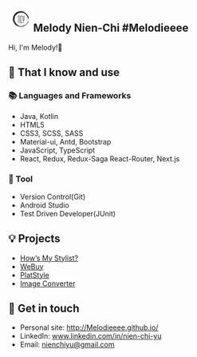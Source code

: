 ## <img width="50px" src="https://raw.githubusercontent.com/Melodieeee/Melodieeee/basic/resource/fav.png" />Melody Nien-Chi #Melodieeee

Hi, I'm Melody!👋

## 🧠 That I know and use
### 📚 Languages and Frameworks
- Java, Kotlin
- HTML5
- CSS3, SCSS, SASS
- Material-ui, Antd, Bootstrap
- JavaScript, TypeScript
- React, Redux, Redux-Saga React-Router, Next.js

### 🔧 Tool
- Version Control(Git)
- Android Studio
- Test Driven Developer(JUnit)

## 💡 Projects
- [How’s My Stylist?](https://github.com/Melodieeee/CSIS4175-HMS)
- [WeBuy](https://github.com/Melodieeee/WeBuy)
- [PlatStyle](https://github.com/Melodieeee/PlatStyle)
- [Image Converter](https://github.com/Melodieeee/image_converter)

## 🔗 Get in touch
- Personal site: http://Melodieeee.github.io/
- LinkedIn: www.linkedin.com/in/nien-chi-yu
- Email: nienchiyu@gmail.com


